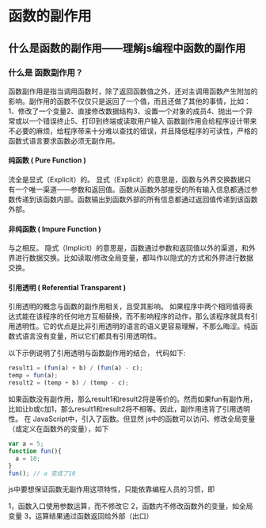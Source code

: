 # 函数的副作用

## 什么是函数的副作用——理解js编程中函数的副作用 


### 什么是 函数副作用？

函数副作用是指当调用函数时，除了返回函数值之外，还对主调用函数产生附加的影响。副作用的函数不仅仅只是返回了一个值，而且还做了其他的事情，比如：
1、修改了一个变量2、直接修改数据结构3、设置一个对象的成员4、抛出一个异常或以一个错误终止5、打印到终端或读取用户输入
函数副作用会给程序设计带来不必要的麻烦，给程序带来十分难以查找的错误，并且降低程序的可读性，严格的函数式语言要求函数必须无副作用。

#### 纯函数 ( Pure Function )
流全是显式（Explicit）的。 显式（Explicit）的意思是，函数与外界交换数据只有一个唯一渠道——参数和返回值。函数从函数外部接受的所有输入信息都通过参数传递到该函数内部。函数输出到函数外部的所有信息都通过返回值传递到该函数外部。




#### 非纯函数 ( Impure Function )
与之相反。 隐式（Implicit）的意思是，函数通过参数和返回值以外的渠道，和外界进行数据交换。比如读取/修改全局变量，都叫作以隐式的方式和外界进行数据交换。



#### 引用透明 ( Referential Transparent )
引用透明的概念与函数的副作用相关，且受其影响。 如果程序中两个相同值得表达式能在该程序的任何地方互相替换，而不影响程序的动作，那么该程序就具有引用透明性。它的优点是比非引用透明的语言的语义更容易理解，不那么晦涩。纯函数式语言没有变量，所以它们都具有引用透明性。

以下示例说明了引用透明与函数副作用的结合， 代码如下:
```js
result1 = (fun(a) + b) / (fun(a) - c); 
temp = fun(a); 
result2 = (temp + b) / (temp - c);
```

如果函数没有副作用，那么result1和result2将是等价的。然而如果fun有副作用，比如让b或c加1，那么result1和result2将不相等。因此，副作用违背了引用透明性。 在 JavaScript中，引入了函数。但显然 js中的函数可以访问、修改全局变量（或定义在函数外的变量），如下


```js
var a = 5; 
function fun(){ 
  a = 10; 
} 
fun(); // a 变成了10

```


 js中要想保证函数无副作用这项特性，只能依靠编程人员的习惯，即

1，函数入口使用参数运算，而不修改它 
2，函数内不修改函数外的变量，如全局变量 
3，运算结果通过函数返回给外部（出口）